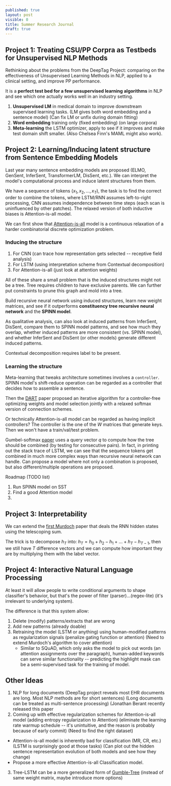 ```yaml
---
published: true
layout: post
visible: 0
title: Summer Research Journal
draft: true
---
```

## Project 1: Treating CSU/PP Corpra as Testbeds for Unsupervised NLP Methods

Rethinking about the problems from the DeepTag Project: comparing on the effectiveness of Unsupervised Learning Methods in NLP, applied to a clinical setting, and improve PP performance.

It is a **perfect test bed for a few unsupervised learning algorithms** in NLP and see which one actually works well in an industry setting.

1. **Unsupervised LM** in medical domain to improve downstream supervised learning tasks. (LM gives both word embedding and a sentence model) (Can fix LM or unfix during domain fitting)
2. **Word embedding** training only (fixed embedding) (on large corpora)
3. **Meta-learning** the LSTM optimizer, apply to see if it improves and make test domain shift smaller. (Also Chelsea Finn's MAML might also work).

## Project 2: Learning/Inducing latent structure from Sentence Embedding Models

Last year many sentence embedding models are proposed (ELMO, GenSent, InferSent, TransformerLM, DisSent, etc.). We can interpret the model's computational process and induce latent structures from them.

We have a sequence of tokens $(x_1, x_2, ..., x_T)$, the task is to find the correct order to combine the tokens, where LSTM/RNN assumes left-to-right processing, CNN assumes independence between time steps (each scan is uninfluenced by other patches). The relaxed version of both inductive biases is Attention-is-all model.

We can first show that [Attention-is-all](https://arxiv.org/abs/1706.03762) model is a continuous relaxation of a harder combinatorial discrete optimization problem.

### Inducing the structure

1. For CNN (can trace how representation gets selected -- receptive field analysis)
2. For LSTM (using interpretation scheme from Contextual decomposition)
3. For Attention-is-all (just look at attention weights)

All of these share a small problem that is the induced structures might not be a tree. Tree requires children to have exclusive parents. We can further put constraints to prune this graph and mold into a tree.

Build recursive neural network using induced structures, learn new weight matrices, and see if it outperforms **constituency tree recursive neural network** and the **SPINN model**.

As qualitative analysis, can also look at induced patterns from InferSent, DisSent, compare them to SPINN model patterns, and see how much they overlap, whether induced patterns are more consistent (vs. SPINN model), and whether InferSent and DisSent (or other models) generate different induced patterns.

Contextual decomposition requires label to be present.

### Learning the structure

Meta-learning that tweaks architecture sometimes involves a `controller`. SPINN model's shift-reduce operation can be regarded as a controller that decides how to assemble a sentence. 

Then the [DART](https://arxiv.org/abs/1806.09055) paper proposed an iterative algorithm for a controller-free optimizing weights and model selection jointly with a relaxed softmax version of connection schemes. 

Or technically Attention-is-all model can be regarded as having implicit controllers? The controller is the one of the $W$ matrices that generate keys. Then we won't have a train/val/test problem. 

Gumbel-softmax [paper](https://arxiv.org/pdf/1707.02786.pdf) uses a query vector $q$ to compute how the tree should be combined (by testing for consecutive pairs). In fact, in printing out the stack trace of LSTM, we can see that the sequence tokens get combined in much more complex ways than recursive neural network can handle. Can propose a model where not only a combination is proposed, but also different/multiple operations are proposed.

Roadmap (TODO list)
1. Run SPINN model on SST
2. Find a good Attention model
3. 

## Project 3: Interpretability

We can extend the [first Murdoch](https://arxiv.org/pdf/1702.02540.pdf) paper that deals the RNN hidden states using the telescoping sum.

The trick is to decompose $h_T$ into: $h_T = h_0 + h_2 - h_1 + ... + h_T - h_{T-1}$, then we still have $T$ difference vectors and we can compute how important they are by multiplying them with the label vector.

## Project 4: Interactive Natural Language Processing

At least it will allow people to write conditional arguments to shape classifier's behavior, but that's the power of filter (parser)...(regex-lite) (it's irrelevant to underlying system). 

The difference is that this system allow: 
1. Delete (modify) patterns/extracts that are wrong
2. Add new patterns (already doable) 
3. Retraining the model (LSTM or anything) using human-modified patterns as regularization signals (penalize gating function or attention) (Need to extend Murdoch's algorithm to cover attention)
   - Similar to SQuAD, which only asks the model to pick out words (an attention assignments over the paragraph), human-added keywords can serve similar functionality -- predicting the highlight mask can be a semi-supervised task for the training of model.

## Other Ideas

1. NLP for long documents (DeepTag project reveals most EHR documents are long. Most NLP methods are for short sentences) (Long documents can be treated as multi-sentence processing) (Jonathan Berant recently released this paper
2. Coming up with effective regularization schemes for Attention-is-all model (adding entropy regularization to Attention) (eliminate the learning rate warmup schedule -- it's unintuitive, and the reason is probably because of early commit) (Need to find the right dataset)
  - Attention-is-all model is inherently bad for classification (MR, CR, etc.) (LSTM is surprisingly good at those tasks) (Can plot out the hidden sentence representation evolution of both models and see how they change)
  - Propose a more effective Attention-is-all Classification model.
3. Tree-LSTM can be a more generalized form of [Gumble-Tree](https://arxiv.org/pdf/1707.02786.pdf) (instead of same weight matrix, maybe introduce more options)
